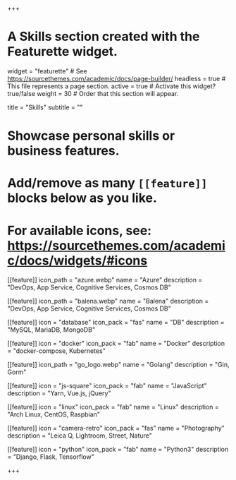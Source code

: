 +++
# A Skills section created with the Featurette widget.
widget = "featurette"  # See https://sourcethemes.com/academic/docs/page-builder/
headless = true  # This file represents a page section.
active = true  # Activate this widget? true/false
weight = 30  # Order that this section will appear.

title = "Skills"
subtitle = ""

# Showcase personal skills or business features.
# 
# Add/remove as many `[[feature]]` blocks below as you like.
# 
# For available icons, see: https://sourcethemes.com/academic/docs/widgets/#icons


[[feature]]
  icon_path = "azure.webp"
  name = "Azure"
  description = "DevOps, App Service, Cognitive Services, Cosmos DB"

[[feature]]
  icon_path = "balena.webp"
  name = "Balena"
  description = "DevOps, App Service, Cognitive Services, Cosmos DB"

[[feature]]
  icon = "database"
  icon_pack = "fas"
  name = "DB"
  description = "MySQL, MariaDB, MongoDB"

[[feature]]
  icon = "docker"
  icon_pack = "fab"
  name = "Docker"
  description = "docker-compose, Kubernetes"

[[feature]]
  icon_path = "go_logo.webp"
  name = "Golang"
  description = "Gin, Gorm"

[[feature]]
  icon = "js-square"
  icon_pack = "fab"
  name = "JavaScript"
  description = "Yarn, Vue.js, jQuery"

[[feature]]
  icon = "linux"
  icon_pack = "fab"
  name = "Linux"
  description = "Arch Linux, CentOS, Raspbian"

[[feature]]
  icon = "camera-retro"
  icon_pack = "fas"
  name = "Photography"
  description = "Leica Q, Lightroom, Street, Nature"
  
[[feature]]
  icon = "python"
  icon_pack = "fab"
  name = "Python3"
  description = "Django, Flask, Tensorflow"

+++
